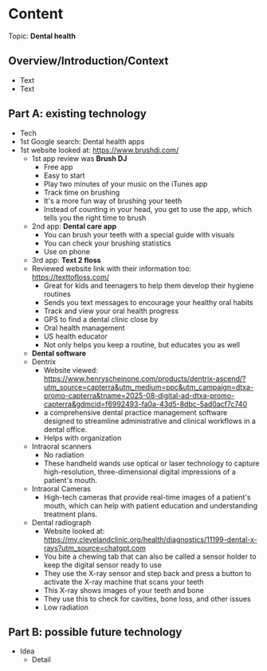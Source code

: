 # Content
Topic: **Dental health**

## Overview/Introduction/Context
* Text
* Text

## Part A: existing technology
* Tech
* 1st Google search: Dental health apps
* 1st website looked at: https://www.brushdj.com/
  * 1st app review was **Brush DJ**
      * Free app
      * Easy to start
      * Play two minutes of your music on the iTunes app
      * Track time on brushing
      * It's a more fun way of brushing your teeth
      * Instead of counting in your head, you get to use the app, which tells you the right time to brush
  * 2nd app: **Dental care app**
      * You can brush your teeth with a special guide with visuals
      * You can check your brushing statistics
      * Use on phone
  * 3rd app: **Text 2 floss**
  * Reviewed website link with their information too: https://texttofloss.com/
      * Great for kids and teenagers to help them develop their hygiene routines
      * Sends you text messages to encourage your healthy oral habits
      * Track and view your oral health progress
      * GPS to find a dental clinic close by
      * Oral health management
      * US health educator
      * Not only helps you keep a routine, but educates you as well
  * **Dental software**
  * Dentrix
      * Website viewed: https://www.henryscheinone.com/products/dentrix-ascend/?utm_source=capterra&utm_medium=ppc&utm_campaign=dtxa-promo-capterra&tname=2025-08-digital-ad-dtxa-promo-capterra&gdmcid=f6992493-fa0a-43d5-8dbc-5ad0acf7c740
      * a comprehensive dental practice management software designed to streamline administrative and clinical workflows in a dental office.
      * Helps with organization
  * Intraoral scanners
      *  No radiation
      * These handheld wands use optical or laser technology to capture high-resolution, three-dimensional digital impressions of a patient's mouth.
  * Intraoral Cameras
      * High-tech cameras that provide real-time images of a patient's mouth, which can help with patient education and understanding treatment plans.
  * Dental radiograph
      * Website looked at: https://my.clevelandclinic.org/health/diagnostics/11199-dental-x-rays?utm_source=chatgpt.com
      * You bite a chewing tab that can also be called a sensor holder to keep the digital sensor ready to use
      * They use the X-ray sensor and step back and press a button to activate the X-ray machine that scans your teeth
      * This X-ray shows images of your teeth and bone
      * They use this to check for cavities, bone loss, and other issues
      * Low radiation
## Part B: possible future technology
* Idea
  * Detail
